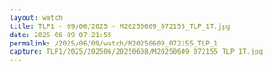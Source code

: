 ```yaml
---
layout: watch
title: TLP1 - 09/06/2025 - M20250609_072155_TLP_1T.jpg
date: 2025-06-09 07:21:55
permalink: /2025/06/09/watch/M20250609_072155_TLP_1
capture: TLP1/2025/202506/20250608/M20250609_072155_TLP_1T.jpg
---
```

